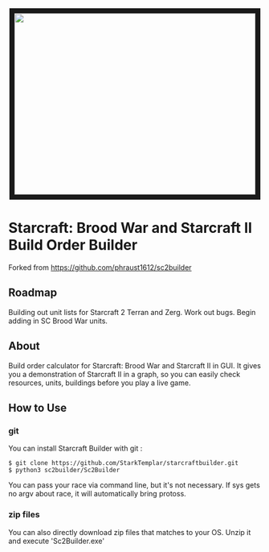 <div align="center">
    <a href="https://www.youtube.com/watch?v=ihJu7IURpAk" target="_blank">
        <img src="https://img.youtube.com/vi/ihJu7IURpAk/0.jpg" width="480" height="360" border="10">
    </a>
</div>

# Starcraft: Brood War and Starcraft II Build Order Builder

Forked from https://github.com/phraust1612/sc2builder

## Roadmap

Building out unit lists for Starcraft 2 Terran and Zerg.
Work out bugs.
Begin adding in SC Brood War units.

## About

Build order calculator for Starcraft: Brood War and Starcraft II in GUI. It gives you a demonstration of Starcraft II in a graph, so you can easily check resources, units, buildings before you play a live game.

## How to Use

### git

You can install Starcraft Builder with git :

```shell
$ git clone https://github.com/StarkTemplar/starcraftbuilder.git
$ python3 sc2builder/Sc2Builder
```

You can pass your race via command line, but it's not necessary.
If sys gets no argv about race, it will automatically bring protoss.


### zip files

You can also directly download zip files that matches to your OS.
Unzip it and execute 'Sc2Builder.exe'
